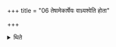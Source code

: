 +++
title = "06 तेषामेकार्षेयः वाध्र्यश्वेति होता"

+++

<details><summary>थिते</summary>

6. They have one R̥ṣi. (The Hotr̥ says:) O Vādhryaśva. (The Adhvaryu says:) in the maner of Vādhryaśva.  
</details>
